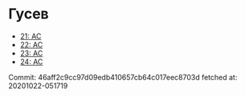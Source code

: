 # Гусев
- [21: AC](21.md)
- [22: AC](22.md)
- [23: AC](23.md)
- [24: AC](24.md)

Commit: 46aff2c9cc97d09edb410657cb64c017eec8703d
 fetched at: 20201022-051719
